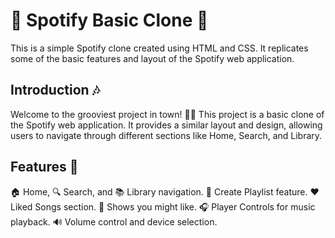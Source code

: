# 🎵 Spotify Basic Clone 🎵

This is a simple Spotify clone created using HTML and CSS. It replicates some of the basic features and layout of the Spotify web application.

## Introduction 🎶

Welcome to the grooviest project in town! 🕺💃 This project is a basic clone of the Spotify web application. It provides a similar layout and design, allowing users to navigate through different sections like Home, Search, and Library.

## Features 🎉

🏠 Home, 🔍 Search, and 📚 Library navigation.
🎵 Create Playlist feature.
❤️ Liked Songs section.
🎤 Shows you might like.
🎧 Player Controls for music playback.
🔊 Volume control and device selection.
